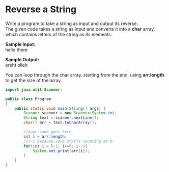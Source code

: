 # Reverse a String
Write a program to take a string as input and output its reverse.  
The given code takes a string as input and converts it into a **char** array, which contains letters of the string as its elements.  
  
**Sample Input:**  
hello there  
  
**Sample Output:**  
ereht olleh

You can loop through the char array, starting from the end, using **arr.length** to get the size of the array.

```java
import java.util.Scanner;

public class Program
{
	public static void main(String[] args) {
		Scanner scanner = new Scanner(System.in);
		String text = scanner.nextLine();
		char[] arr = text.toCharArray();

		//your code goes here
		int l = arr.length;
		//l-1 because Java starts counting at 0
		for(int i = l-1; i>=0; i--){
			System.out.print(arr[i]);
		}
	}
}
```